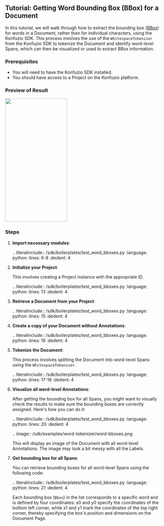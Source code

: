 ## Tutorial: Getting Word Bounding Box (BBox) for a Document

In this tutorial, we will walk through how to extract the bounding box ([BBox](https://dev.konfuzio.com/sdk/sourcecode.html#bbox)) 
for words in a Document, rather than for individual characters, using the Konfuzio SDK. This process involves the use of 
the `WhitespaceTokenizer` from the Konfuzio SDK to tokenize the Document and identify word-level Spans, which can then 
be visualized or used to extract BBox information.

### Prerequisites

- You will need to have the Konfuzio SDK installed.
- You should have access to a Project on the Konfuzio platform.

### Preview of Result

<img src="https://github.com/konfuzio-ai/konfuzio-sdk/assets/2879188/5f7a8501-cd89-487d-a332-0703f3c35fc8" data-canonical-src="https://github.com/konfuzio-ai/konfuzio-sdk/assets/2879188/5f7a8501-cd89-487d-a332-0703f3c35fc8" width="200" height="400" />

### Steps

1. **Import necessary modules**:

   .. literalinclude:: /sdk/boilerplates/test_word_bboxes.py
      :language: python
      :lines: 6-8
      :dedent: 4

2. **Initialize your Project**:

   This involves creating a Project instance with the appropriate ID.

   .. literalinclude:: /sdk/boilerplates/test_word_bboxes.py
      :language: python
      :lines: 13
      :dedent: 4

3. **Retrieve a Document from your Project**:

   .. literalinclude:: /sdk/boilerplates/test_word_bboxes.py
      :language: python
      :lines: 15
      :dedent: 4

4. **Create a copy of your Document without Annotations**:

   .. literalinclude:: /sdk/boilerplates/test_word_bboxes.py
      :language: python
      :lines: 16
      :dedent: 4

5. **Tokenize the Document**:

   This process involves splitting the Document into word-level Spans using the `WhitespaceTokenizer`.

   .. literalinclude:: /sdk/boilerplates/test_word_bboxes.py
      :language: python
      :lines: 17-18
      :dedent: 4

6. **Visualize all word-level Annotations**:

   After getting the bounding box for all Spans, you might want to visually check the results to make sure the bounding 
   boxes are correctly assigned. Here's how you can do it:

   .. literalinclude:: /sdk/boilerplates/test_word_bboxes.py
      :language: python
      :lines: 20
      :dedent: 4

   .. image:: /sdk/examples/word-tokenizer/word-bboxes.png

   This will display an image of the Document with all word-level Annotations. The image may look a bit messy with all 
   the Labels.

7. **Get bounding box for all Spans**:

   You can retrieve bounding boxes for all word-level Spans using the following code:

   .. literalinclude:: /sdk/boilerplates/test_word_bboxes.py
      :language: python
      :lines: 21
      :dedent: 4

   Each bounding box (`Bbox`) in the list corresponds to a specific word and is defined by four coordinates: x0 and y0 
   specify the coordinates of the bottom left corner, while x1 and y1 mark the coordinates of the top right corner, 
   thereby specifying the box's position and dimensions on the Document Page.

